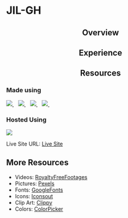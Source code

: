 # JIL-GH

## <p align= "center"> Overview </p>

## <p align= "center"> Experience </p>

## <p align= "center"> Resources </p>
### Made using 
<a href="https://github.com/neophyte-programmer">
    <img src="https://img.shields.io/badge/HTML5-E34F26?style=for-the-badge&logo=html5&logoColor=white" />
</a>&nbsp;&nbsp;
<a href="https://github.com/neophyte-programmer">
    <img src="https://img.shields.io/badge/CSS3-1572B6?style=for-the-badge&logo=css3&logoColor=white" />
</a>&nbsp;&nbsp;
<a href="https://github.com/neophyte-programmer">
    <img src="https://img.shields.io/badge/JavaScript-323330?style=for-the-badge&logo=javascript&logoColor=F7DF1E" />
</a>&nbsp;&nbsp;
<a href="https://github.com/neophyte-programmer">
    <img src="https://img.shields.io/badge/Visual_Studio_Code-0078D4?style=for-the-badge&logo=visual%20studio%20code&logoColor=white" />
</a>&nbsp;&nbsp;


### Hosted Using
<a href="https://www.netlify.com/">
    <img src="https://img.shields.io/badge/Netlify-00C7B7?style=for-the-badge&logo=netlify&logoColor=white" />
</a> <br>

Live Site URL: [Live Site](https://jilgh.netlify.app/)

## More Resources 
- Videos: [RoyaltyFreeFootages](https://www.youtube.com/channel/UCxr_NZPzIYfvRAxhYMA0HXQ)
- Pictures: [Pexels](https://www.pexels.com/)
- Fonts: [GoogleFonts](https://fonts.google.com/)
- Icons: [Iconsout](https://iconscout.com/unicons)
- Clip Art: [Clippy](https://bennettfeely.com/clippy/)
- Colors: [ColorPicker](https://htmlcolorcodes.com/color-picker/)
